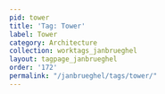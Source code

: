 ```yaml
---
pid: tower
title: 'Tag: Tower'
label: Tower
category: Architecture
collection: worktags_janbrueghel
layout: tagpage_janbrueghel
order: '172'
permalink: "/janbrueghel/tags/tower/"
---
```

